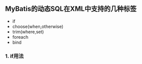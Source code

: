 ## MyBatis的动态SQL在XML中支持的几种标签

* if
* choose(when,otherwise)
* trim(where,set)
* foreach
* bind

### 1. if用法